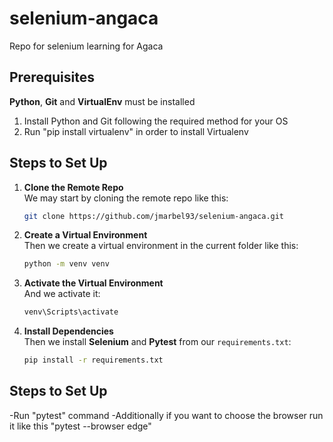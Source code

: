 # selenium-angaca

Repo for selenium learning for Agaca


## Prerequisites

**Python**, **Git** and **VirtualEnv** must be installed

1. Install Python and Git following the required method for your OS
2. Run "pip install virtualenv" in order to install Virtualenv


## Steps to Set Up

1. **Clone the Remote Repo**  
   We may start by cloning the remote repo like this:  
   ```bash  
   git clone https://github.com/jmarbel93/selenium-angaca.git  
   ```

2. **Create a Virtual Environment**  
   Then we create a virtual environment in the current folder like this:  
   ```bash  
   python -m venv venv  
   ```

3. **Activate the Virtual Environment**  
   And we activate it:  
   ```bash  
   venv\Scripts\activate  
   ```

4. **Install Dependencies**  
   Then we install **Selenium** and **Pytest** from our `requirements.txt`:  
   ```bash  
   pip install -r requirements.txt


## Steps to Set Up

-Run "pytest" command
-Additionally if you want to choose the browser run it like this  "pytest --browser edge"